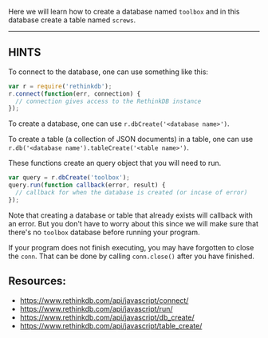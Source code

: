 Here we will learn how to create a database named `toolbox` and in this
database create a table named `screws`.

-----------------------------------------------------------
## HINTS

To connect to the database, one can use something like this:

```js
var r = require('rethinkdb');
r.connect(function(err, connection) {
  // connection gives access to the RethinkDB instance
});
```

To create a database, one can use `r.dbCreate('<database name>')`.

To create a table (a collection of JSON documents) in a table, one can use
`r.db('<database name').tableCreate('<table name>')`.

These functions create an query object that you will need to run.

```js
var query = r.dbCreate('toolbox');
query.run(function callback(error, result) {
  // callback for when the database is created (or incase of error)
});
```

Note that creating a database or table that already exists will callback with
an error. But you don't have to worry about this since we will make
sure that there's no `toolbox` database before running your program.

If your program does not finish executing, you may have forgotten to
close the `conn`. That can be done by calling `conn.close()` after you
have finished.

## Resources:

* https://www.rethinkdb.com/api/javascript/connect/
* https://www.rethinkdb.com/api/javascript/run/
* https://www.rethinkdb.com/api/javascript/db_create/
* https://www.rethinkdb.com/api/javascript/table_create/
